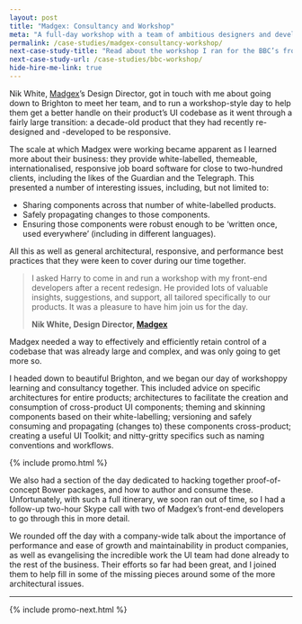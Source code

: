 ```yaml
---
layout: post
title: "Madgex: Consultancy and Workshop"
meta: "A full-day workshop with a team of ambitious designers and developers"
permalink: /case-studies/madgex-consultancy-workshop/
next-case-study-title: "Read about the workshop I ran for the BBC’s front-end developers."
next-case-study-url: /case-studies/bbc-workshop/
hide-hire-me-link: true
---
```


Nik White, [Madgex](http://madgex.com/)’s Design Director, got in touch with me
about going down to Brighton to meet her team, and to run a workshop-style day
to help them get a better handle on their product’s UI codebase as it went
through a fairly large transition: a decade-old product that they had recently
re-designed and -developed to be responsive.

The scale at which Madgex were working became apparent as I learned more about
their business: they provide white-labelled, themeable, internationalised,
responsive job board software for close to two-hundred clients, including the
likes of the Guardian and the Telegraph. This presented a number of interesting
issues, including, but not limited to:

* Sharing components across that number of white-labelled products.
* Safely propagating changes to those components.
* Ensuring those components were robust enough to be ‘written once, used
  everywhere’ (including in different languages).

All this as well as general architectural, responsive, and performance best
practices that they were keen to cover during our time together.

<blockquote class="pull-quote  pull-quote--context-alt">
    <p>I asked Harry to come in and run a workshop with my front-end developers
       after a recent redesign. He provided lots of valuable insights,
       suggestions, and support, all tailored specifically to our products. It
       was a pleasure to have him join us for the day.</p>
    <b class="pull-quote__source">Nik White, Design Director,
       <a href="http://www.madgex.com/">Madgex</a></b>
</blockquote>

Madgex needed a way to effectively and efficiently retain control of a codebase
that was already large and complex, and was only going to get more so.

I headed down to beautiful Brighton, and we began our day of workshoppy learning
and consultancy together. This included advice on specific architectures for
entire products; architectures to facilitate the creation and consumption of
cross-product UI components; theming and skinning components based on their
white-labelling; versioning and safely consuming and propagating (changes to)
these components cross-product; creating a useful UI Toolkit; and nitty-gritty
specifics such as naming conventions and workflows.

{% include promo.html %}

We also had a section of the day dedicated to hacking together proof-of-concept
Bower packages, and how to author and consume these. Unfortunately, with such a
full itinerary, we soon ran out of time, so I had a follow-up two-hour Skype
call with two of Madgex’s front-end developers to go through this in more
detail.

We rounded off the day with a company-wide talk about the importance of
performance and ease of growth and maintainability in product companies, as well
as evangelising the incredible work the UI team had done already to the rest of
the business. Their efforts so far had been great, and I joined them to help
fill in some of the missing pieces around some of the more architectural issues.

---

{% include promo-next.html %}
